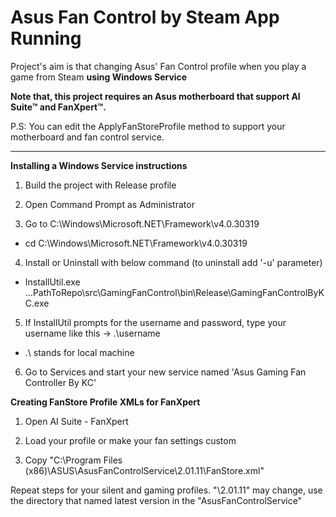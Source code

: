 # Asus Fan Control by Steam App Running

Project's aim is that changing Asus' Fan Control profile when you play a game from Steam **using Windows Service**

**Note that, this project requires an Asus motherboard that support AI Suite™ and FanXpert™.**

P.S: You can edit the ApplyFanStoreProfile method to support your motherboard and fan control service.

------------------------------

**Installing a Windows Service instructions**

1. Build the project with Release profile

2. Open Command Prompt as Administrator

3. Go to C:\Windows\Microsoft.NET\Framework\v4.0.30319
 - cd C:\Windows\Microsoft.NET\Framework\v4.0.30319

4. Install or Uninstall with below command  (to uninstall add '-u' parameter)
 - InstallUtil.exe ...PathToRepo\src\GamingFanControl\bin\Release\GamingFanControlByKC.exe

5. If InstallUtil prompts for the username and password, type your username like this -> .\username    
- .\ stands for local machine

6. Go to Services and start your new service named 'Asus Gaming Fan Controller By KC'

**Creating FanStore Profile XMLs for FanXpert**

1. Open AI Suite - FanXpert

2. Load your profile or make your fan settings custom

3. Copy "C:\Program Files (x86)\ASUS\AsusFanControlService\2.01.11\FanStore.xml"

Repeat steps for your silent and gaming profiles.  "\2.01.11\" may change, use the directory that named latest version in the "AsusFanControlService"